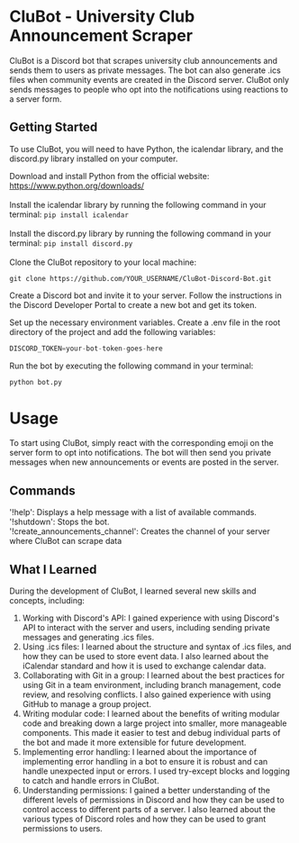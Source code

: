 # CluBot - University Club Announcement Scraper
CluBot is a Discord bot that scrapes university club announcements and sends them to users as private messages. The bot can also generate .ics files when community events are created in the Discord server. CluBot only sends messages to people who opt into the notifications using reactions to a server form.

## Getting Started
To use CluBot, you will need to have Python, the icalendar library, and the discord.py library installed on your computer.

Download and install Python from the official website: https://www.python.org/downloads/
<br><br>
Install the icalendar library by running the following command in your terminal:
```pip install icalendar```<br><br>
Install the discord.py library by running the following command in your terminal:
```pip install discord.py```<br><br>
Clone the CluBot repository to your local machine:

```git 
git clone https://github.com/YOUR_USERNAME/CluBot-Discord-Bot.git
```
Create a Discord bot and invite it to your server. Follow the instructions in the Discord Developer Portal to create a new bot and get its token.

Set up the necessary environment variables. Create a .env file in the root directory of the project and add the following variables:

```python
DISCORD_TOKEN=your-bot-token-goes-here
```
Run the bot by executing the following command in your terminal:

```python
python bot.py
```
# Usage
To start using CluBot, simply react with the corresponding emoji on the server form to opt into notifications. The bot will then send you private messages when new announcements or events are posted in the server.

## Commands
'!help': Displays a help message with a list of available commands.<br>
'!shutdown': Stops the bot.<br>
'!create_announcements_channel': Creates the channel of your server where CluBot can scrape data<br>

## What I Learned
During the development of CluBot, I learned several new skills and concepts, including:

1) Working with Discord's API: I gained experience with using Discord's API to interact with the server and users, including sending private messages and generating .ics files.<br>
2) Using .ics files: I learned about the structure and syntax of .ics files, and how they can be used to store event data. I also learned about the iCalendar standard and how it is used to exchange calendar data.<br>
3) Collaborating with Git in a group: I learned about the best practices for using Git in a team environment, including branch management, code review, and resolving conflicts. I also gained experience with using GitHub to manage a group project.<br>
4) Writing modular code: I learned about the benefits of writing modular code and breaking down a large project into smaller, more manageable components. This made it easier to test and debug individual parts of the bot and made it more extensible for future development.<br>
5) Implementing error handling: I learned about the importance of implementing error handling in a bot to ensure it is robust and can handle unexpected input or errors. I used try-except blocks and logging to catch and handle errors in CluBot.<br>
6) Understanding permissions: I gained a better understanding of the different levels of permissions in Discord and how they can be used to control access to different parts of a server. I also learned about the various types of Discord roles and how they can be used to grant permissions to users.
